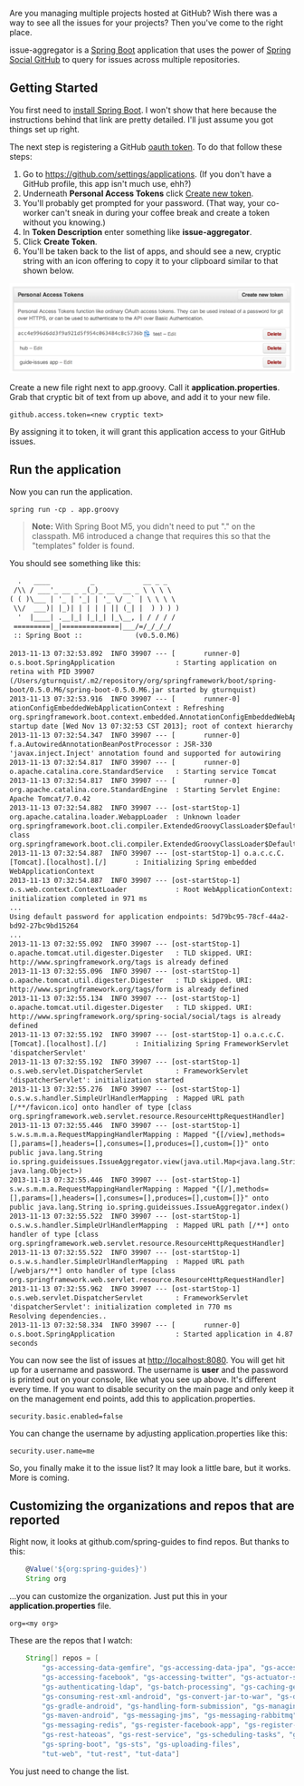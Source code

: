 Are you managing multiple projects hosted at GitHub? Wish there was a way to see all the issues for your projects? Then you've come to the right place.

issue-aggregator is a [Spring Boot](http://projects.spring.io/spring-boot/) application that uses the power of [Spring Social GitHub](http://projects.spring.io/spring-social-github/) to query for issues across multiple repositories.

## Getting Started

You first need to [install Spring Boot](https://github.com/spring-projects/spring-boot#installing-the-cli). I won't show that here because the instructions behind that link are pretty detailed. I'll just assume you got things set up right.

The next step is registering a GitHub [oauth token](http://spring.io/understanding/oauth). To do that follow these steps:

1. Go to https://github.com/settings/applications. (If you don't have a GitHub profile, this app isn't much use, ehh?)
2. Underneath **Personal Access Tokens** click [Create new token](https://github.com/settings/tokens/new).
3. You'll probably get prompted for your password. (That way, your co-worker can't sneak in during your coffee break and create a token without you knowing.)
4. In **Token Description** enter something like **issue-aggregator**.
5. Click **Create Token**. 
6. You'll be taken back to the list of apps, and should see a new, cryptic string with an icon offering to copy it to your clipboard similar to that shown below.

![](images/test-token.png)

Create a new file right next to app.groovy. Call it **application.properties**. Grab that cryptic bit of text from up above, and add it to your new file.

```properties
github.access.token=<new cryptic text>
```

By assigning it to token, it will grant this application access to your GitHub issues.

## Run the application
Now you can run the application.

    spring run -cp . app.groovy
    
> **Note:** With Spring Boot M5, you didn't need to put "." on the classpath. M6 introduced a change that requires this so that the "templates" folder is found.
    
You should see something like this:

```
  .   ____          _            __ _ _
 /\\ / ___'_ __ _ _(_)_ __  __ _ \ \ \ \
( ( )\___ | '_ | '_| | '_ \/ _` | \ \ \ \
 \\/  ___)| |_)| | | | | || (_| |  ) ) ) )
  '  |____| .__|_| |_|_| |_\__, | / / / /
 =========|_|==============|___/=/_/_/_/
 :: Spring Boot ::             (v0.5.0.M6)

2013-11-13 07:32:53.892  INFO 39907 --- [       runner-0] o.s.boot.SpringApplication               : Starting application on retina with PID 39907 (/Users/gturnquist/.m2/repository/org/springframework/boot/spring-boot/0.5.0.M6/spring-boot-0.5.0.M6.jar started by gturnquist)
2013-11-13 07:32:53.916  INFO 39907 --- [       runner-0] ationConfigEmbeddedWebApplicationContext : Refreshing org.springframework.boot.context.embedded.AnnotationConfigEmbeddedWebApplicationContext@475deba3: startup date [Wed Nov 13 07:32:53 CST 2013]; root of context hierarchy
2013-11-13 07:32:54.347  INFO 39907 --- [       runner-0] f.a.AutowiredAnnotationBeanPostProcessor : JSR-330 'javax.inject.Inject' annotation found and supported for autowiring
2013-11-13 07:32:54.817  INFO 39907 --- [       runner-0] o.apache.catalina.core.StandardService   : Starting service Tomcat
2013-11-13 07:32:54.817  INFO 39907 --- [       runner-0] org.apache.catalina.core.StandardEngine  : Starting Servlet Engine: Apache Tomcat/7.0.42
2013-11-13 07:32:54.882  INFO 39907 --- [ost-startStop-1] org.apache.catalina.loader.WebappLoader  : Unknown loader org.springframework.boot.cli.compiler.ExtendedGroovyClassLoader$DefaultScopeParentClassLoader@1517843d class org.springframework.boot.cli.compiler.ExtendedGroovyClassLoader$DefaultScopeParentClassLoader
2013-11-13 07:32:54.887  INFO 39907 --- [ost-startStop-1] o.a.c.c.C.[Tomcat].[localhost].[/]       : Initializing Spring embedded WebApplicationContext
2013-11-13 07:32:54.887  INFO 39907 --- [ost-startStop-1] o.s.web.context.ContextLoader            : Root WebApplicationContext: initialization completed in 971 ms
...
Using default password for application endpoints: 5d79bc95-78cf-44a2-bd92-27bc9bd15264
...
2013-11-13 07:32:55.092  INFO 39907 --- [ost-startStop-1] o.apache.tomcat.util.digester.Digester   : TLD skipped. URI: http://www.springframework.org/tags is already defined
2013-11-13 07:32:55.096  INFO 39907 --- [ost-startStop-1] o.apache.tomcat.util.digester.Digester   : TLD skipped. URI: http://www.springframework.org/tags/form is already defined
2013-11-13 07:32:55.134  INFO 39907 --- [ost-startStop-1] o.apache.tomcat.util.digester.Digester   : TLD skipped. URI: http://www.springframework.org/spring-social/social/tags is already defined
2013-11-13 07:32:55.192  INFO 39907 --- [ost-startStop-1] o.a.c.c.C.[Tomcat].[localhost].[/]       : Initializing Spring FrameworkServlet 'dispatcherServlet'
2013-11-13 07:32:55.192  INFO 39907 --- [ost-startStop-1] o.s.web.servlet.DispatcherServlet        : FrameworkServlet 'dispatcherServlet': initialization started
2013-11-13 07:32:55.276  INFO 39907 --- [ost-startStop-1] o.s.w.s.handler.SimpleUrlHandlerMapping  : Mapped URL path [/**/favicon.ico] onto handler of type [class org.springframework.web.servlet.resource.ResourceHttpRequestHandler]
2013-11-13 07:32:55.446  INFO 39907 --- [ost-startStop-1] s.w.s.m.m.a.RequestMappingHandlerMapping : Mapped "{[/view],methods=[],params=[],headers=[],consumes=[],produces=[],custom=[]}" onto public java.lang.String io.spring.guideissues.IssueAggregator.view(java.util.Map<java.lang.String, java.lang.Object>)
2013-11-13 07:32:55.446  INFO 39907 --- [ost-startStop-1] s.w.s.m.m.a.RequestMappingHandlerMapping : Mapped "{[/],methods=[],params=[],headers=[],consumes=[],produces=[],custom=[]}" onto public java.lang.String io.spring.guideissues.IssueAggregator.index()
2013-11-13 07:32:55.522  INFO 39907 --- [ost-startStop-1] o.s.w.s.handler.SimpleUrlHandlerMapping  : Mapped URL path [/**] onto handler of type [class org.springframework.web.servlet.resource.ResourceHttpRequestHandler]
2013-11-13 07:32:55.522  INFO 39907 --- [ost-startStop-1] o.s.w.s.handler.SimpleUrlHandlerMapping  : Mapped URL path [/webjars/**] onto handler of type [class org.springframework.web.servlet.resource.ResourceHttpRequestHandler]
2013-11-13 07:32:55.962  INFO 39907 --- [ost-startStop-1] o.s.web.servlet.DispatcherServlet        : FrameworkServlet 'dispatcherServlet': initialization completed in 770 ms
Resolving dependencies..
2013-11-13 07:32:58.334  INFO 39907 --- [       runner-0] o.s.boot.SpringApplication               : Started application in 4.87 seconds
```

You can now see the list of issues at <http://localhost:8080>. You will get hit up for a username and password.
The username is **user** and the password is printed out on your console, like what you see up above. It's different every time.
If you want to disable security on the main page and only keep it on the management end points, add this to application.properties.

```properties
security.basic.enabled=false
```

You can change the username by adjusting application.properties like this:

```properties
security.user.name=me
```

So, you finally make it to the issue list? It may look a little bare, but it works. More is coming.

## Customizing the organizations and repos that are reported

Right now, it looks at github.com/spring-guides to find repos. But thanks to this:

```groovy
    @Value('${org:spring-guides}')
    String org
```

…you can customize the organization. Just put this in your **application.properties** file.

```properties
org=<my org>
```

These are the repos that I watch:

```groovy
	String[] repos = [
		"gs-accessing-data-gemfire", "gs-accessing-data-jpa", "gs-accessing-data-mongo", "gs-accessing-data-neo4j",
		"gs-accessing-facebook", "gs-accessing-twitter", "gs-actuator-service", "gs-android", "gs-async-method",
		"gs-authenticating-ldap", "gs-batch-processing", "gs-caching-gemfire", "gs-consuming-rest", "gs-consuming-rest-android",
		"gs-consuming-rest-xml-android", "gs-convert-jar-to-war", "gs-device-detection", "gs-gradle",
		"gs-gradle-android", "gs-handling-form-submission", "gs-managing-transactions", "gs-maven",
		"gs-maven-android", "gs-messaging-jms", "gs-messaging-rabbitmq", "gs-messaging-reactor",
		"gs-messaging-redis", "gs-register-facebook-app", "gs-register-twitter-app", "gs-relational-data-access",
		"gs-rest-hateoas", "gs-rest-service", "gs-scheduling-tasks", "gs-securing-web", "gs-serving-web-content",
		"gs-spring-boot", "gs-sts", "gs-uploading-files",
		"tut-web", "tut-rest", "tut-data"]
```

You just need to change the list.
